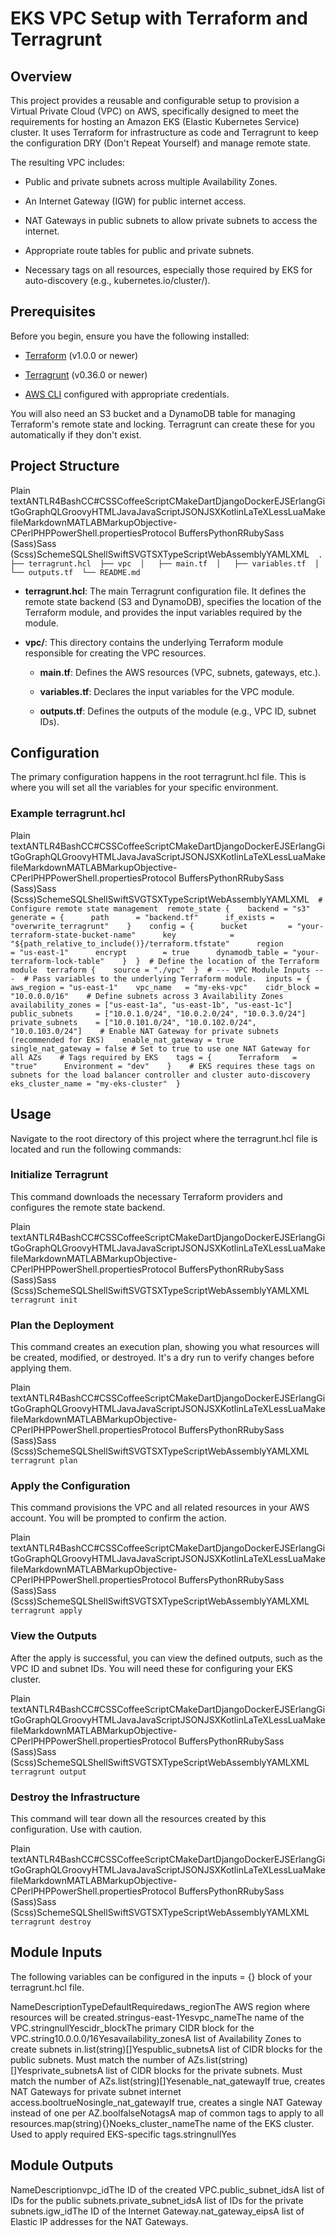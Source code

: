 EKS VPC Setup with Terraform and Terragrunt
===========================================

Overview
--------

This project provides a reusable and configurable setup to provision a Virtual Private Cloud (VPC) on AWS, specifically designed to meet the requirements for hosting an Amazon EKS (Elastic Kubernetes Service) cluster. It uses Terraform for infrastructure as code and Terragrunt to keep the configuration DRY (Don't Repeat Yourself) and manage remote state.

The resulting VPC includes:

*   Public and private subnets across multiple Availability Zones.
    
*   An Internet Gateway (IGW) for public internet access.
    
*   NAT Gateways in public subnets to allow private subnets to access the internet.
    
*   Appropriate route tables for public and private subnets.
    
*   Necessary tags on all resources, especially those required by EKS for auto-discovery (e.g., kubernetes.io/cluster/).
    

Prerequisites
-------------

Before you begin, ensure you have the following installed:

*   [Terraform](https://learn.hashicorp.com/tutorials/terraform/install-cli) (v1.0.0 or newer)
    
*   [Terragrunt](https://terragrunt.gruntwork.io/docs/getting-started/install/) (v0.36.0 or newer)
    
*   [AWS CLI](https://aws.amazon.com/cli/) configured with appropriate credentials.
    

You will also need an S3 bucket and a DynamoDB table for managing Terraform's remote state and locking. Terragrunt can create these for you automatically if they don't exist.

Project Structure
-----------------

Plain textANTLR4BashCC#CSSCoffeeScriptCMakeDartDjangoDockerEJSErlangGitGoGraphQLGroovyHTMLJavaJavaScriptJSONJSXKotlinLaTeXLessLuaMakefileMarkdownMATLABMarkupObjective-CPerlPHPPowerShell.propertiesProtocol BuffersPythonRRubySass (Sass)Sass (Scss)SchemeSQLShellSwiftSVGTSXTypeScriptWebAssemblyYAMLXML`   .  ├── terragrunt.hcl  ├── vpc  │   ├── main.tf  │   ├── variables.tf  │   └── outputs.tf  └── README.md   `

*   **terragrunt.hcl**: The main Terragrunt configuration file. It defines the remote state backend (S3 and DynamoDB), specifies the location of the Terraform module, and provides the input variables required by the module.
    
*   **vpc/**: This directory contains the underlying Terraform module responsible for creating the VPC resources.
    
    *   **main.tf**: Defines the AWS resources (VPC, subnets, gateways, etc.).
        
    *   **variables.tf**: Declares the input variables for the VPC module.
        
    *   **outputs.tf**: Defines the outputs of the module (e.g., VPC ID, subnet IDs).
        

Configuration
-------------

The primary configuration happens in the root terragrunt.hcl file. This is where you will set all the variables for your specific environment.

### Example terragrunt.hcl

Plain textANTLR4BashCC#CSSCoffeeScriptCMakeDartDjangoDockerEJSErlangGitGoGraphQLGroovyHTMLJavaJavaScriptJSONJSXKotlinLaTeXLessLuaMakefileMarkdownMATLABMarkupObjective-CPerlPHPPowerShell.propertiesProtocol BuffersPythonRRubySass (Sass)Sass (Scss)SchemeSQLShellSwiftSVGTSXTypeScriptWebAssemblyYAMLXML`   # Configure remote state management  remote_state {    backend = "s3"    generate = {      path      = "backend.tf"      if_exists = "overwrite_terragrunt"    }    config = {      bucket         = "your-terraform-state-bucket-name"      key            = "${path_relative_to_include()}/terraform.tfstate"      region         = "us-east-1"      encrypt        = true      dynamodb_table = "your-terraform-lock-table"    }  }  # Define the location of the Terraform module  terraform {    source = "./vpc"  }  # --- VPC Module Inputs ---  # Pass variables to the underlying Terraform module.  inputs = {    aws_region = "us-east-1"    vpc_name   = "my-eks-vpc"    cidr_block = "10.0.0.0/16"    # Define subnets across 3 Availability Zones    availability_zones = ["us-east-1a", "us-east-1b", "us-east-1c"]    public_subnets     = ["10.0.1.0/24", "10.0.2.0/24", "10.0.3.0/24"]    private_subnets    = ["10.0.101.0/24", "10.0.102.0/24", "10.0.103.0/24"]    # Enable NAT Gateway for private subnets (recommended for EKS)    enable_nat_gateway = true    single_nat_gateway = false # Set to true to use one NAT Gateway for all AZs    # Tags required by EKS    tags = {      Terraform   = "true"      Environment = "dev"    }    # EKS requires these tags on subnets for the load balancer controller and cluster auto-discovery    eks_cluster_name = "my-eks-cluster"  }   `

Usage
-----

Navigate to the root directory of this project where the terragrunt.hcl file is located and run the following commands:

### Initialize Terragrunt

This command downloads the necessary Terraform providers and configures the remote state backend.

Plain textANTLR4BashCC#CSSCoffeeScriptCMakeDartDjangoDockerEJSErlangGitGoGraphQLGroovyHTMLJavaJavaScriptJSONJSXKotlinLaTeXLessLuaMakefileMarkdownMATLABMarkupObjective-CPerlPHPPowerShell.propertiesProtocol BuffersPythonRRubySass (Sass)Sass (Scss)SchemeSQLShellSwiftSVGTSXTypeScriptWebAssemblyYAMLXML`   terragrunt init   `

### Plan the Deployment

This command creates an execution plan, showing you what resources will be created, modified, or destroyed. It's a dry run to verify changes before applying them.

Plain textANTLR4BashCC#CSSCoffeeScriptCMakeDartDjangoDockerEJSErlangGitGoGraphQLGroovyHTMLJavaJavaScriptJSONJSXKotlinLaTeXLessLuaMakefileMarkdownMATLABMarkupObjective-CPerlPHPPowerShell.propertiesProtocol BuffersPythonRRubySass (Sass)Sass (Scss)SchemeSQLShellSwiftSVGTSXTypeScriptWebAssemblyYAMLXML`   terragrunt plan   `

### Apply the Configuration

This command provisions the VPC and all related resources in your AWS account. You will be prompted to confirm the action.

Plain textANTLR4BashCC#CSSCoffeeScriptCMakeDartDjangoDockerEJSErlangGitGoGraphQLGroovyHTMLJavaJavaScriptJSONJSXKotlinLaTeXLessLuaMakefileMarkdownMATLABMarkupObjective-CPerlPHPPowerShell.propertiesProtocol BuffersPythonRRubySass (Sass)Sass (Scss)SchemeSQLShellSwiftSVGTSXTypeScriptWebAssemblyYAMLXML`   terragrunt apply   `

### View the Outputs

After the apply is successful, you can view the defined outputs, such as the VPC ID and subnet IDs. You will need these for configuring your EKS cluster.

Plain textANTLR4BashCC#CSSCoffeeScriptCMakeDartDjangoDockerEJSErlangGitGoGraphQLGroovyHTMLJavaJavaScriptJSONJSXKotlinLaTeXLessLuaMakefileMarkdownMATLABMarkupObjective-CPerlPHPPowerShell.propertiesProtocol BuffersPythonRRubySass (Sass)Sass (Scss)SchemeSQLShellSwiftSVGTSXTypeScriptWebAssemblyYAMLXML`   terragrunt output   `

### Destroy the Infrastructure

This command will tear down all the resources created by this configuration. Use with caution.

Plain textANTLR4BashCC#CSSCoffeeScriptCMakeDartDjangoDockerEJSErlangGitGoGraphQLGroovyHTMLJavaJavaScriptJSONJSXKotlinLaTeXLessLuaMakefileMarkdownMATLABMarkupObjective-CPerlPHPPowerShell.propertiesProtocol BuffersPythonRRubySass (Sass)Sass (Scss)SchemeSQLShellSwiftSVGTSXTypeScriptWebAssemblyYAMLXML`   terragrunt destroy   `

Module Inputs
-------------

The following variables can be configured in the inputs = {} block of your terragrunt.hcl file.

NameDescriptionTypeDefaultRequiredaws\_regionThe AWS region where resources will be created.stringus-east-1Yesvpc\_nameThe name of the VPC.stringnullYescidr\_blockThe primary CIDR block for the VPC.string10.0.0.0/16Yesavailability\_zonesA list of Availability Zones to create subnets in.list(string)\[\]Yespublic\_subnetsA list of CIDR blocks for the public subnets. Must match the number of AZs.list(string)\[\]Yesprivate\_subnetsA list of CIDR blocks for the private subnets. Must match the number of AZs.list(string)\[\]Yesenable\_nat\_gatewayIf true, creates NAT Gateways for private subnet internet access.booltrueNosingle\_nat\_gatewayIf true, creates a single NAT Gateway instead of one per AZ.boolfalseNotagsA map of common tags to apply to all resources.map(string){}Noeks\_cluster\_nameThe name of the EKS cluster. Used to apply required EKS-specific tags.stringnullYes

Module Outputs
--------------

NameDescriptionvpc\_idThe ID of the created VPC.public\_subnet\_idsA list of IDs for the public subnets.private\_subnet\_idsA list of IDs for the private subnets.igw\_idThe ID of the Internet Gateway.nat\_gateway\_eipsA list of Elastic IP addresses for the NAT Gateways.
